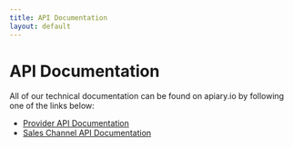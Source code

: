 ```yaml
---
title: API Documentation
layout: default
---
```


# API Documentation

All of our technical documentation can be found on apiary.io by following one of the links below:

-   [Provider API Documentation](http://docs.alletidersapiprovider.apiary.io/#)
-   [Sales Channel API Documentation](http://docs.alletidersapisaleschannel.apiary.io/#)
